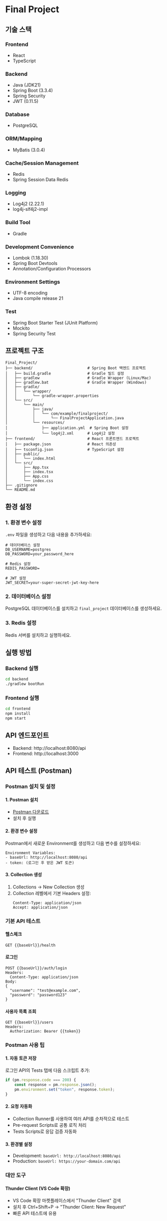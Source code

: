 # Final Project

## 기술 스택

### Frontend
- React
- TypeScript

### Backend
- Java (JDK21)
- Spring Boot (3.3.4)
- Spring Security
- JWT (0.11.5)

### Database
- PostgreSQL

### ORM/Mapping
- MyBatis (3.0.4)

### Cache/Session Management
- Redis
- Spring Session Data Redis

### Logging
- Log4j2 (2.22.1)
- log4j-slf4j2-impl

### Build Tool
- Gradle

### Development Convenience
- Lombok (1.18.30)
- Spring Boot Devtools
- Annotation/Configuration Processors

### Environment Settings
- UTF-8 encoding
- Java compile release 21

### Test
- Spring Boot Starter Test (JUnit Platform)
- Mockito
- Spring Security Test

## 프로젝트 구조

```
Final_Project/
├── backend/                        # Spring Boot 백엔드 프로젝트
│   ├── build.gradle                # Gradle 빌드 설정
│   ├── gradlew                     # Gradle Wrapper (Linux/Mac)
│   ├── gradlew.bat                 # Gradle Wrapper (Windows)
│   ├── gradle/
│   │   └── wrapper/
│   │       └── gradle-wrapper.properties
│   └── src/
│       └── main/
│           ├── java/
│           │   └── com/example/finalproject/
│           │       └── FinalProjectApplication.java
│           └── resources/
│               ├── application.yml  # Spring Boot 설정
│               └── log4j2.xml      # Log4j2 설정
├── frontend/                       # React 프론트엔드 프로젝트
│   ├── package.json                # React 의존성
│   ├── tsconfig.json               # TypeScript 설정
│   ├── public/
│   │   └── index.html
│   └── src/
│       ├── App.tsx
│       ├── index.tsx
│       ├── App.css
│       └── index.css
├── .gitignore
└── README.md
```

## 환경 설정

### 1. 환경 변수 설정
`.env` 파일을 생성하고 다음 내용을 추가하세요:

```env
# 데이터베이스 설정
DB_USERNAME=postgres
DB_PASSWORD=your_password_here

# Redis 설정
REDIS_PASSWORD=

# JWT 설정
JWT_SECRET=your-super-secret-jwt-key-here
```

### 2. 데이터베이스 설정
PostgreSQL 데이터베이스를 설치하고 `final_project` 데이터베이스를 생성하세요.

### 3. Redis 설정
Redis 서버를 설치하고 실행하세요.

## 실행 방법

### Backend 실행
```bash
cd backend
./gradlew bootRun
```

### Frontend 실행
```bash
cd frontend
npm install
npm start
```

## API 엔드포인트
- Backend: http://localhost:8080/api
- Frontend: http://localhost:3000

## API 테스트 (Postman)

### Postman 설치 및 설정

#### 1. Postman 설치
- [Postman 다운로드](https://www.postman.com/downloads/)
- 설치 후 실행

#### 2. 환경 변수 설정
Postman에서 새로운 Environment를 생성하고 다음 변수를 설정하세요:

```
Environment Variables:
- baseUrl: http://localhost:8080/api
- token: (로그인 후 받은 JWT 토큰)
```

#### 3. Collection 생성
1. Collections → New Collection 생성
2. Collection 레벨에서 기본 Headers 설정:
   ```
   Content-Type: application/json
   Accept: application/json
   ```

### 기본 API 테스트

#### 헬스체크
```
GET {{baseUrl}}/health
```

#### 로그인
```
POST {{baseUrl}}/auth/login
Headers:
  Content-Type: application/json
Body:
{
  "username": "test@example.com",
  "password": "password123"
}
```

#### 사용자 목록 조회
```
GET {{baseUrl}}/users
Headers:
  Authorization: Bearer {{token}}
```

### Postman 사용 팁

#### 1. 자동 토큰 저장
로그인 API의 Tests 탭에 다음 스크립트 추가:
```javascript
if (pm.response.code === 200) {
    const response = pm.response.json();
    pm.environment.set("token", response.token);
}
```

#### 2. 요청 자동화
- Collection Runner를 사용하여 여러 API를 순차적으로 테스트
- Pre-request Scripts로 공통 로직 처리
- Tests Scripts로 응답 검증 자동화

#### 3. 환경별 설정
- Development: `baseUrl: http://localhost:8080/api`
- Production: `baseUrl: https://your-domain.com/api`

### 대안 도구

#### Thunder Client (VS Code 확장)
- VS Code 확장 마켓플레이스에서 "Thunder Client" 검색
- 설치 후 Ctrl+Shift+P → "Thunder Client: New Request"
- 빠른 API 테스트에 유용
